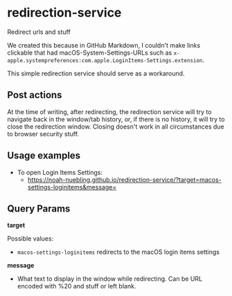 # redirection-service

Redirect urls and stuff

We created this because in GitHub Markdown, I couldn't make links clickable that had macOS-System-Settings-URLs such as `x-apple.systempreferences:com.apple.LoginItems-Settings.extension`.

This simple redirection service should serve as a workaround.

## Post actions

At the time of writing, after redirecting, the redirection service will try to navigate back in the window/tab history, or, if there is no history, it will try to close the redirection window. Closing doesn't work in all circumstances due to browser security stuff.

## Usage examples

- To open Login Items Settings:
  - https://noah-nuebling.github.io/redirection-service/?target=macos-settings-loginitems&message=

## Query Params

**target**

Possible values:

- `macos-settings-loginitems` redirects to the macOS login items settings

**message**
- What text to display in the window while redirecting. Can be URL encoded with %20 and stuff or left blank.
